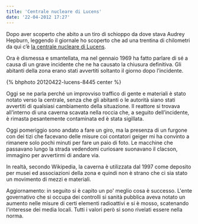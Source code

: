 ```yaml
---
title: 'Centrale nucleare di Lucens'
date: '22-04-2012 17:27'
---
```


Dopo aver scoperto che abito a un tiro di schioppo da dove stava Audrey Hepburn, leggendo il giornale ho scoperto che ad una trentina di chilometri da qui c’è [la centrale nucleare di Lucens](http://fr.wikipedia.org/wiki/Centrale_nucl%C3%A9aire_de_Lucens).

Ora è dismessa e smantellata, ma nel gennaio 1969 ha fatto parlare di sé a causa di un grave incidente che ne ha causato la chiusura definitiva. Gli abitanti della zona erano stati avvertiti soltanto il giorno dopo l’incidente.

{% bhphoto 20120422-lucens-8445 center %}

Oggi se ne parla perché un improvviso traffico di gente e materiali è stato notato verso la centrale, senza che gli abitanti o le autorità siano stati avvertiti di qualsiasi cambiamento della situazione. Il reattore si trovava all’interno di una caverna scavata nella roccia che, a seguito dell’incidente, è rimasta pesantemente contaminata ed è stata sigillata.

Oggi pomeriggio sono andato a fare un giro, ma la presenza di un furgone con dei tizi che facevano delle misure coi contatori geiger mi ha convinto a rimanere solo pochi minuti per fare un paio di foto. Le macchine che passavano lungo la strada vedendomi curiosare suonavano il clacson, immagino per avvertirmi di andare via.

In realtà, secondo Wikipedia, la caverna è utilizzata dal 1997 come deposito per musei ed associazioni della zona e quindi non è strano che ci sia stato un movimento di mezzi e materiali.

Aggiornamento: in seguito si è capito un po' meglio cosa è successo. L'ente governativo che si occupa dei controlli si sanità pubblica aveva notato un aumento nelle misure di certi elementi radioattivi e si è mosso, scatenando l'interesse dei media locali. Tutti i valori però si sono rivelati essere nella norma.
